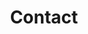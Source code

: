 ---
title: Contact
layout: learn-more
slug: learn-more
sections:
  - type: ContactSection
    elementId: ''
    colors: colors-a
    backgroundSize: full
    title: Contact
    form:
      type: FormBlock
      elementId: contact-form
      action: /.netlify/functions/submission_created
      destination: info@plaintextcapital.com
      fields:
        - type: TextFormControl
          name: name
          label: Your Name
          isRequired: true
          width: full
        - type: EmailFormControl
          name: email
          label: Email
          isRequired: true
          width: full
        - type: TextareaFormControl
          name: message
          label: Message
          hideLabel: false
          isRequired: true
          width: full
      submitLabel: Send
    styles:
      self:
        height: auto
        width: narrow
        margin:
          - mt-0
          - mb-0
          - ml-0
          - mr-0
        padding:
          - pt-0
          - pb-12
          - pl-4
          - pr-4
        alignItems: center
        justifyContent: center
        flexDirection: row
      title:
        textAlign: left
      text:
        textAlign: left
    titleAddress: visit
    address: '240 Kent Avenue Brooklyn, NY 11249'
    titleEmail: email
    email: info@plaintextcapital.com
---